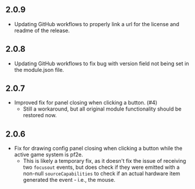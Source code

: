 ## 2.0.9
- Updating GitHub workflows to properly link a url for the license and readme of the release.

## 2.0.8
- Updating GitHub workflows to fix bug with version field not being set in the module.json file.

## 2.0.7

- Improved fix for panel closing when clicking a button. (#4)
   - Still a workaround, but all original module functionality should be restored now.

## 2.0.6

- Fix for drawing config panel closing when clicking a button while the active game system is pf2e.
   - This is likely a temporary fix, as it doesn't fix the issue of receiving two `focusout` events, but does check if they were emitted with a non-null `sourceCapabilities` to check if an actual hardware item generated the event - i.e., the mouse.